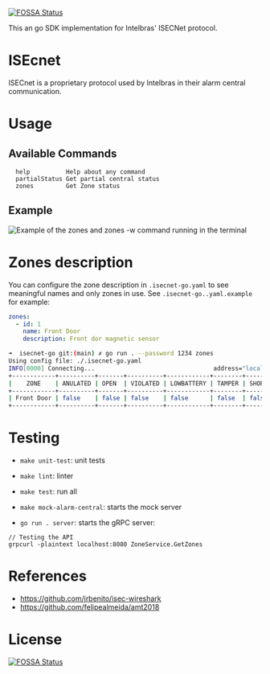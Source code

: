 [![FOSSA Status](https://app.fossa.com/api/projects/git%2Bgithub.com%2Fthspinto%2Fisecnet-go.svg?type=shield)](https://app.fossa.com/projects/git%2Bgithub.com%2Fthspinto%2Fisecnet-go?ref=badge_shield)

This an go SDK implementation for Intelbras' ISECNet protocol.

# ISEcnet

ISECnet is a proprietary protocol used by Intelbras in their alarm central communication.

# Usage

## Available Commands

```
  help          Help about any command
  partialStatus Get partial central status
  zones         Get Zone status
```

## Example

![Example of the zones and zones -w command running in the terminal](./img/zones.gif)

# Zones description

You can configure the zone description in `.isecnet-go.yaml` to see meaningful names and only zones in use. See `.isecnet-go..yaml.example` for example:

```yaml
zones:
  - id: 1
    name: Front Door
    description: Front dor magnetic sensor
```

```bash
➜  isecnet-go git:(main) ✗ go run . --password 1234 zones
Using config file: ./.isecnet-go.yaml
INFO[0000] Connecting...                                 address="localhost:9009"
+------------+----------+-------+----------+------------+--------+---------------+
|    ZONE    | ANULATED | OPEN  | VIOLATED | LOWBATTERY | TAMPER | SHORT CIRCUIT |
+------------+----------+-------+----------+------------+--------+---------------+
| Front Door | false    | false | false    | false      | false  | false         |
+------------+----------+-------+----------+------------+--------+---------------+
```

# Testing

* `make unit-test`: unit tests

* `make lint`: linter

* `make test`: run all

* `make mock-alarm-central`: starts the mock server

* `go run . server`: starts the gRPC server:

```
// Testing the API
grpcurl -plaintext localhost:8080 ZoneService.GetZones
```

# References

* https://github.com/jrbenito/isec-wireshark
* https://github.com/felipealmeida/amt2018

# License
[![FOSSA Status](https://app.fossa.com/api/projects/git%2Bgithub.com%2Fthspinto%2Fisecnet-go.svg?type=large)](https://app.fossa.com/projects/git%2Bgithub.com%2Fthspinto%2Fisecnet-go?ref=badge_large)
